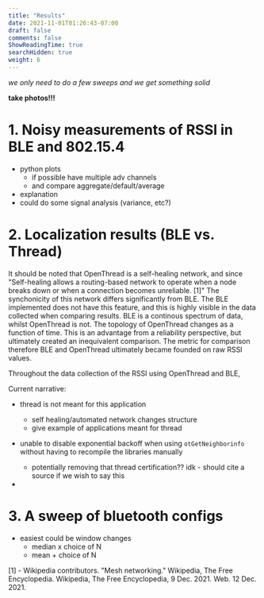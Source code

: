```yaml
---
title: "Results"
date: 2021-11-01T01:26:43-07:00
draft: false
comments: false
ShowReadingTime: true
searchHidden: true
weight: 6
---
```


_we only need to do a few sweeps and we get something solid_

**take photos!!!**

# 1. Noisy measurements of RSSI in BLE and 802.15.4

- python plots
  - if possible have multiple adv channels
  - and compare aggregate/default/average
- explanation
- could do some signal analysis (variance, etc?)

# 2. Localization results (BLE vs. Thread)

It should be noted that OpenThread is a self-healing network, and since "Self-healing allows a routing-based network to operate when a node breaks down or when a connection becomes unreliable. [1]" The synchonicity of this network differs significantly from BLE. The BLE implemented does not have this feature, and this is highly visible in the data collected when comparing results. BLE is a continous spectrum of data, whilst OpenThread is not. The topology of OpenThread changes as a function of time. This is an advantage from a reliability perspective, but ultimately created an inequivalent comparison. The metric for comparison therefore BLE and OpenThread ultimately became founded on raw RSSI values.





Throughout the data collection of the RSSI using OpenThread and BLE,  



Current narrative:
- thread is not meant for this application
  - self healing/automated network changes structure
  - give example of applications meant for thread

- unable to disable exponential backoff when using `otGetNeighborinfo` without having to recompile the libraries manually
  - potentially removing that thread certification?? idk - should cite a source if we wish to say this

- 

# 3. A sweep of bluetooth configs
- easiest could be window changes 
  - median x choice of N
  - mean + choice of N


[1] - Wikipedia contributors. "Mesh networking." Wikipedia, The Free Encyclopedia. Wikipedia, The Free Encyclopedia, 9 Dec. 2021. Web. 12 Dec. 2021.
